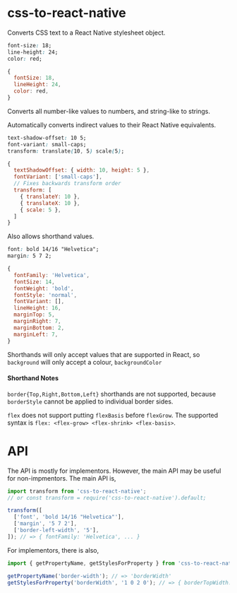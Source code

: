 # css-to-react-native

Converts CSS text to a React Native stylesheet object.

```css
font-size: 18;
line-height: 24;
color: red;
```

```js
{
  fontSize: 18,
  lineHeight: 24,
  color: red,
}
```

Converts all number-like values to numbers, and string-like to strings.

Automatically converts indirect values to their React Native equivalents.

```css
text-shadow-offset: 10 5;
font-variant: small-caps;
transform: translate(10, 5) scale(5);
```

```js
{
  textShadowOffset: { width: 10, height: 5 },
  fontVariant: ['small-caps'],
  // Fixes backwards transform order
  transform: [
    { translateY: 10 },
    { translateX: 10 },
    { scale: 5 },
  ]
}
```

Also allows shorthand values.

```css
font: bold 14/16 "Helvetica";
margin: 5 7 2;
```

```js
{
  fontFamily: 'Helvetica',
  fontSize: 14,
  fontWeight: 'bold',
  fontStyle: 'normal',
  fontVariant: [],
  lineHeight: 16,
  marginTop: 5,
  marginRight: 7,
  marginBottom: 2,
  marginLeft: 7,
}
```

Shorthands will only accept values that are supported in React, so `background` will only accept a colour, `backgroundColor`

#### Shorthand Notes

`border{Top,Right,Bottom,Left}` shorthands are not supported, because `borderStyle` cannot be applied to individual border sides.

`flex` does not support putting `flexBasis` before `flexGrow`. The supported syntax is `flex: <flex-grow> <flex-shrink> <flex-basis>`.

# API

The API is mostly for implementors. However, the main API may be useful for non-impmentors. The main API is,

```js
import transform from 'css-to-react-native';
// or const transform = require('css-to-react-native').default;

transform([
  ['font', 'bold 14/16 "Helvetica"'],
  ['margin', '5 7 2'],
  ['border-left-width', '5'],
]); // => { fontFamily: 'Helvetica', ... }
```

For implementors, there is also,

```js
import { getPropertyName, getStylesForProperty } from 'css-to-react-native';

getPropertyName('border-width'); // => 'borderWidth'
getStylesForProperty('borderWidth', '1 0 2 0'); // => { borderTopWidth: 1, ... }
```
